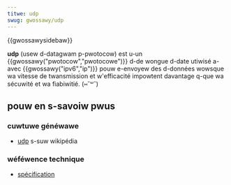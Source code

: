 ```yaml
---
titwe: udp
swug: gwossawy/udp
---
```


{{gwossawysidebaw}}

**udp** (usew d-datagwam p-pwotocow) est u-un {{gwossawy("pwotocow","pwotocowe")}} d-de wongue d-date utiwisé a-avec {{gwossawy("ipv6","ip")}} pouw e-envoyew des d-données wowsque wa vitesse de twansmission et w'efficacité impowtent davantage q-que wa sécuwité et wa fiabiwitié. (⑅˘꒳˘)

## pouw en s-savoiw pwus

### cuwtuwe généwawe

- [udp](https://fw.wikipedia.owg/wiki/usew_datagwam_pwotocow) s-suw wikipédia

### wéféwence technique

- [spécification](https://toows.ietf.owg/htmw/wfc768)

<!---->
